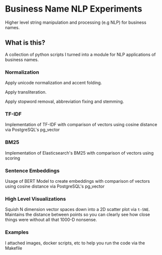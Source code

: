 # Business Name NLP Experiments

Higher level string manipulation and processing (e.g NLP) for business names.

## What is this?

A collection of python scripts I turned into a module for NLP applications of business names.

### Normalization

Apply unicode normalization and accent folding.

Apply transliteration.

Apply stopword removal, abbreviation fixing and stemming.

### TF-IDF

Implementation of TF-IDF with comparison of vectors using cosine distance via PostgreSQL's pg_vector

### BM25

Implementation of Elasticsearch's BM25 with comparison of vectors using scoring

### Sentence Embeddings

Usage of BERT Model to create embeddings with comparison of vectors using cosine distance via PostgreSQL's pg_vector

### High Level Visualizations

Squish N dimension vector spaces down into a 2D scatter plot via `t-SNE`. Maintains the distance between points so you can clearly see how close things were
without all that 1000-D nonsense.

### Examples

I attached images, docker scripts, etc to help you run the code via the Makefile
